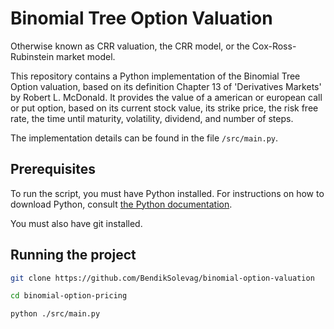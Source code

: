 # Binomial Tree Option Valuation

Otherwise known as CRR valuation, the CRR model, or the Cox-Ross-Rubinstein
market model.

This repository contains a Python implementation of the Binomial Tree Option
valuation, based on its definition Chapter 13 of 'Derivatives Markets' by Robert
L. McDonald. It provides the value of a american or european call or put option,
based on its current stock value, its strike price, the risk free rate, the time
until maturity, volatility, dividend, and number of steps.

The implementation details can be found in the file `/src/main.py`.

## Prerequisites

To run the script, you must have Python installed. For instructions on how to
download Python, consult
[the Python documentation](https://www.python.org/downloads/).

You must also have git installed.

## Running the project

```bash
git clone https://github.com/BendikSolevag/binomial-option-valuation

cd binomial-option-pricing

python ./src/main.py
```
